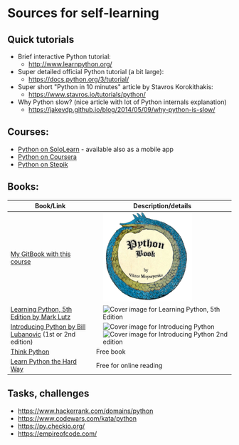 # Sources for self-learning

## Quick tutorials


* Brief interactive Python tutorial:
    * http://www.learnpython.org/
* Super detailed official Python tutorial (a bit large):
    * https://docs.python.org/3/tutorial/
* Super short "Python in 10 minutes" article by Stavros Korokithakis:
    * https://www.stavros.io/tutorials/python/
* Why Python slow? (nice article with lot of Python internals explanation)
    * https://jakevdp.github.io/blog/2014/05/09/why-python-is-slow/

## Courses:

* [Python on SoloLearn](https://www.sololearn.com/Play/Python#) - available also as a mobile app
* [Python on Coursera](https://www.coursera.org/course/pythonlearn)
* [Python on Stepik](https://stepik.org/course/512/syllabus)


## Books:

| Book/Link  | Description/details
|-------|-----------------------------
| [My GitBook with this course](https://yumedzi.gitbooks.io/python-book/content/) | <img style="display:inline; margin-left: 15px;" src="images/python_book_logo.png" alt="Python Book (mine)" width="200" height="200">
| [Learning Python, 5th Edition by Mark Lutz](https://www.oreilly.com/library/view/learning-python-5th/9781449355722/) | <img style="display:inline; margin-left: 15px;" src="https://learning.oreilly.com/library/cover/9781449355722/" alt="Cover image for Learning Python, 5th Edition" width="140" height="184">
| [Introducing Python by Bill Lubanovic](https://www.oreilly.com/library/view/introducing-python-2nd/9781492051374/) (1st or 2nd edition) | <img style="display:inline; margin-left: 15px;" src="https://learning.oreilly.com/library/cover/9781449361167/" alt="Cover image for Introducing Python" width="140" height="184"><img style="display:inline; margin-left: 15px;" src="https://learning.oreilly.com/library/cover/9781492051374/250w/" alt="Cover image for Introducing Python 2nd edition" width="140" height="184">
|[Think Python](http://greenteapress.com/wp/think-python/) | Free book
|[Learn Python the Hard Way](http://learnpythonthehardway.org/book/) | Free for online reading













## Tasks, challenges
* https://www.hackerrank.com/domains/python
* https://www.codewars.com/kata/python
* https://py.checkio.org/
* https://empireofcode.com/